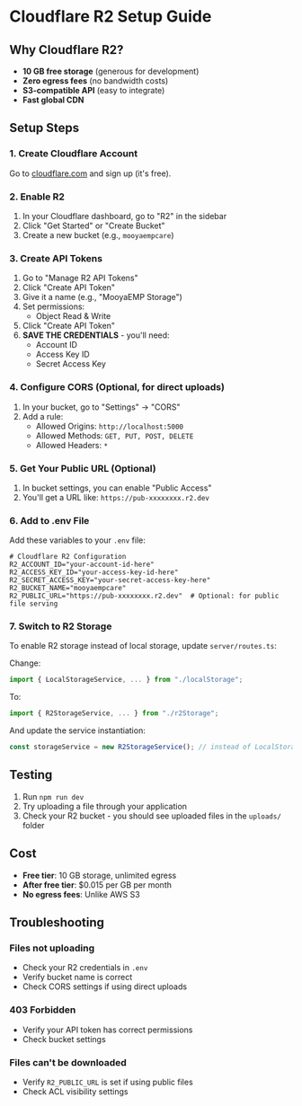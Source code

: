 # Cloudflare R2 Setup Guide

## Why Cloudflare R2?

- **10 GB free storage** (generous for development)
- **Zero egress fees** (no bandwidth costs)
- **S3-compatible API** (easy to integrate)
- **Fast global CDN**

## Setup Steps

### 1. Create Cloudflare Account
Go to [cloudflare.com](https://www.cloudflare.com) and sign up (it's free).

### 2. Enable R2
1. In your Cloudflare dashboard, go to "R2" in the sidebar
2. Click "Get Started" or "Create Bucket"
3. Create a new bucket (e.g., `mooyaempcare`)

### 3. Create API Tokens
1. Go to "Manage R2 API Tokens"
2. Click "Create API Token"
3. Give it a name (e.g., "MooyaEMP Storage")
4. Set permissions:
   - Object Read & Write
5. Click "Create API Token"
6. **SAVE THE CREDENTIALS** - you'll need:
   - Account ID
   - Access Key ID
   - Secret Access Key

### 4. Configure CORS (Optional, for direct uploads)
1. In your bucket, go to "Settings" → "CORS"
2. Add a rule:
   - Allowed Origins: `http://localhost:5000`
   - Allowed Methods: `GET, PUT, POST, DELETE`
   - Allowed Headers: `*`

### 5. Get Your Public URL (Optional)
1. In bucket settings, you can enable "Public Access"
2. You'll get a URL like: `https://pub-xxxxxxxx.r2.dev`

### 6. Add to .env File

Add these variables to your `.env` file:

```env
# Cloudflare R2 Configuration
R2_ACCOUNT_ID="your-account-id-here"
R2_ACCESS_KEY_ID="your-access-key-id-here"
R2_SECRET_ACCESS_KEY="your-secret-access-key-here"
R2_BUCKET_NAME="mooyaempcare"
R2_PUBLIC_URL="https://pub-xxxxxxxx.r2.dev"  # Optional: for public file serving
```

### 7. Switch to R2 Storage

To enable R2 storage instead of local storage, update `server/routes.ts`:

Change:
```typescript
import { LocalStorageService, ... } from "./localStorage";
```

To:
```typescript
import { R2StorageService, ... } from "./r2Storage";
```

And update the service instantiation:
```typescript
const storageService = new R2StorageService(); // instead of LocalStorageService
```

## Testing

1. Run `npm run dev`
2. Try uploading a file through your application
3. Check your R2 bucket - you should see uploaded files in the `uploads/` folder

## Cost

- **Free tier**: 10 GB storage, unlimited egress
- **After free tier**: $0.015 per GB per month
- **No egress fees**: Unlike AWS S3

## Troubleshooting

### Files not uploading
- Check your R2 credentials in `.env`
- Verify bucket name is correct
- Check CORS settings if using direct uploads

### 403 Forbidden
- Verify your API token has correct permissions
- Check bucket settings

### Files can't be downloaded
- Verify `R2_PUBLIC_URL` is set if using public files
- Check ACL visibility settings

